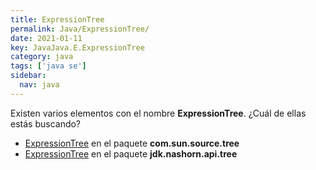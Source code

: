 ```yaml
---
title: ExpressionTree
permalink: Java/ExpressionTree/
date: 2021-01-11
key: JavaJava.E.ExpressionTree
category: java
tags: ['java se']
sidebar: 
  nav: java
---
```


Existen varios elementos con el nombre **ExpressionTree**. ¿Cuál de ellas estás buscando?
<ul>
<li><a href="/Java/ExpressionTree-com-sun-source-tree/">ExpressionTree</a> en el paquete <strong>com.sun.source.tree</strong></li>
<li><a href="/Java/ExpressionTree-jdk-nashorn-api-tree/">ExpressionTree</a> en el paquete <strong>jdk.nashorn.api.tree</strong></li>
<ul>
